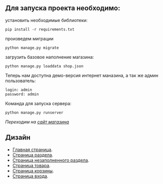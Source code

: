 ## Для запуска проекта необходимо:

установить необходимые библиотеки:
```commandline
pip install -r requirements.txt
```

произведем миграции
```commandline
python manage.py migrate
```

загрузить базовое наполнение магазина:
```commandline
python manage.py loaddata shop.json
```

Теперь нам доступна демо-версия интернет маназина, а так же админ пользователь:
```commandline
login: admin
password: admin
```

Команда для запуска сервера:
```commandline
python manage.py runserver
```

*Переходим на [сайт магазина](http://127.0.0.1:8000/)*

## Дизайн

* [Главная страница](https://github.com/tihon49/netology_django/blob/master/10._Diplom_Django/dj-diplom-master/diplom/shop/templates/shop/base.html).
* [Страница раздела](./resources/smartphones.html).
* [Страница незаполненного раздела](./resources/empty_section.html).
* [Страница товара](./resources/phone.html).
* [Страница корзины](./resources/cart.html).
* [Страница входа](./resources/login.html).
